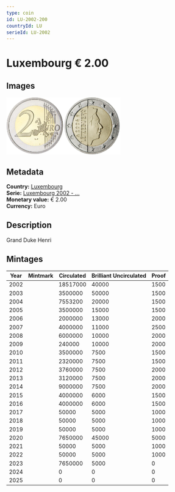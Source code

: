 ```yaml
---
type: coin
id: LU-2002-200
countryId: LU
serieId: LU-2002
---
```


# Luxembourg € 2.00

## Images

<img src="../../../Images/common-2002-200.webp" height="150" alt="Front image"><img src="Images/luxembourg-2002-200.webp" height="150" alt="Back image">

## Metadata

**Country:** [Luxembourg](../index.md)\
**Serie:** [Luxembourg 2002 - ...](index.md)\
**Monetary value:** € 2.00\
**Currency:** Euro

## Description

Grand Duke Henri

## Mintages

| Year | Mintmark | Circulated | Brilliant Uncirculated | Proof |
| ---- | -------- | ---------- | ---------------------- | ----- |
| 2002 |          | 18517000   | 40000                  | 1500  |
| 2003 |          | 3500000    | 50000                  | 1500  |
| 2004 |          | 7553200    | 20000                  | 1500  |
| 2005 |          | 3500000    | 15000                  | 1500  |
| 2006 |          | 2000000    | 13000                  | 2000  |
| 2007 |          | 4000000    | 11000                  | 2500  |
| 2008 |          | 6000000    | 10000                  | 2000  |
| 2009 |          | 240000     | 10000                  | 2000  |
| 2010 |          | 3500000    | 7500                   | 1500  |
| 2011 |          | 2320000    | 7500                   | 1500  |
| 2012 |          | 3760000    | 7500                   | 2000  |
| 2013 |          | 3120000    | 7500                   | 2000  |
| 2014 |          | 9000000    | 7500                   | 2000  |
| 2015 |          | 4000000    | 6000                   | 1500  |
| 2016 |          | 4000000    | 6000                   | 1500  |
| 2017 |          | 50000      | 5000                   | 1000  |
| 2018 |          | 50000      | 5000                   | 1000  |
| 2019 |          | 50000      | 5000                   | 1000  |
| 2020 |          | 7650000    | 45000                  | 5000  |
| 2021 |          | 50000      | 5000                   | 1000  |
| 2022 |          | 50000      | 5000                   | 1000  |
| 2023 |          | 7650000    | 5000                   | 0     |
| 2024 |          | 0          | 0                      | 0     |
| 2025 |          | 0          | 0                      | 0     |

